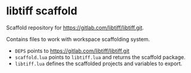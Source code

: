 # libtiff scaffold

Scaffold repository for https://gitlab.com/libtiff/libtiff.git.

Contains files to work with workspace scaffolding system.

- `DEPS` points to https://gitlab.com/libtiff/libtiff.git
- `scaffold.lua` points to `libtiff.lua` and returns the scaffold package.
- `libtiff.lua` defines the scaffolded projects and variables to export.
